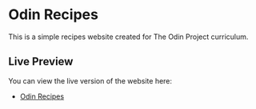 # Odin Recipes

This is a simple recipes website created for The Odin Project curriculum.

## Live Preview

You can view the live version of the website here:

* [Odin Recipes](https://tencodev.github.io/odin-recipes/)
